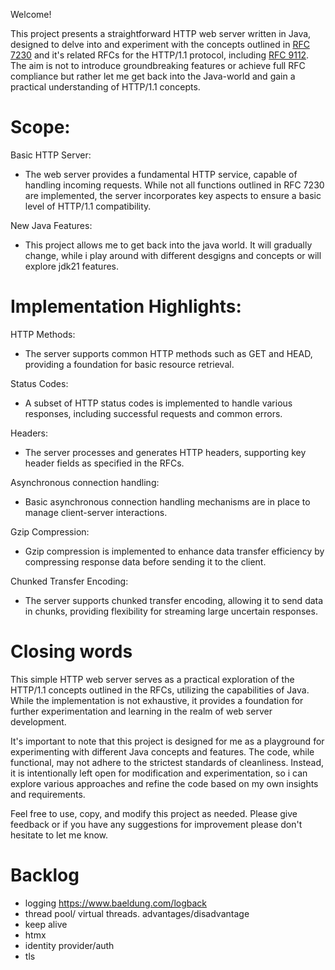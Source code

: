 Welcome!

This project presents a straightforward HTTP web server written in Java, designed to delve into and experiment with the concepts outlined in [RFC 7230](https://datatracker.ietf.org/doc/html/rfc7230) and it's related RFCs for the HTTP/1.1 protocol, including [RFC 9112](https://datatracker.ietf.org/doc/html/rfc9112). The aim is not to introduce groundbreaking features or achieve full RFC compliance but rather let me get back into the Java-world and gain a practical understanding of HTTP/1.1 concepts.

# Scope:

Basic HTTP Server:

- The web server provides a fundamental HTTP service, capable of handling incoming requests. While not all functions outlined in RFC 7230 are implemented, the server incorporates key aspects to ensure a basic level of HTTP/1.1 compatibility.

New Java Features:

- This project allows me to get back into the java world. It will gradually change, while i play around with different desgigns and concepts or will explore jdk21 features.

# Implementation Highlights:

HTTP Methods:

- The server supports common HTTP methods such as GET and HEAD, providing a foundation for basic resource retrieval.

Status Codes:

- A subset of HTTP status codes is implemented to handle various responses, including successful requests and common errors.

Headers:

- The server processes and generates HTTP headers, supporting key header fields as specified in the RFCs.

Asynchronous connection handling:

- Basic asynchronous connection handling mechanisms are in place to manage client-server interactions.

Gzip Compression:

- Gzip compression is implemented to enhance data transfer efficiency by compressing response data before sending it to the client.

Chunked Transfer Encoding:

- The server supports chunked transfer encoding, allowing it to send data in chunks, providing flexibility for streaming large uncertain responses.

# Closing words

This simple HTTP web server serves as a practical exploration of the HTTP/1.1 concepts outlined in the RFCs, utilizing the capabilities of Java. While the implementation is not exhaustive, it provides a foundation for further experimentation and learning in the realm of web server development.

It's important to note that this project is designed for me as a playground for experimenting with different Java concepts and features. The code, while functional, may not adhere to the strictest standards of cleanliness. Instead, it is intentionally left open for modification and experimentation, so i can explore various approaches and refine the code based on my own insights and requirements.

Feel free to use, copy, and modify this project as needed. Please give feedback or if you have any suggestions for improvement please don't hesitate to let me know.

# Backlog

- logging https://www.baeldung.com/logback
- thread pool/ virtual threads. advantages/disadvantage
- keep alive
- htmx
- identity provider/auth
- tls
